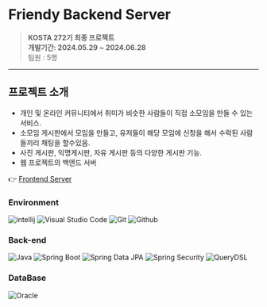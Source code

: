 # Friendy Backend Server

> **KOSTA 272기 최종 프로젝트** <br/> **개발기간: 2024.05.29   ~ 2024.06.28** <br/> 팀원 : 5명

---
## 프로젝트 소개

- 개인 및 온라인 커뮤니티에서 취미가 비슷한 사람들이 직접 소모임을 만들 수 있는 서비스. 
- 소모임 게시판에서 모임을 만들고, 유저들이 해당 모임에 신청을 해서 수락된 사람들끼리 채팅을 할수있음.
- 사진 게시판, 익명게시판, 자유 게시판 등의 다양한 게시판 기능.
- 웹 프로젝트의 백엔드 서버

👉 [Frontend Server](https://github.com/jaehyeongP/friendy_front)

### Environment

![intellij](https://img.shields.io/badge/intellij-000000?style=for-the-badge&logo=intellijidea&logoColor=white)
![Visual Studio Code](https://img.shields.io/badge/Visual%20Studio%20Code-007ACC?style=for-the-badge&logo=Visual%20Studio%20Code&logoColor=white)
![Git](https://img.shields.io/badge/Git-F05032?style=for-the-badge&logo=Git&logoColor=white)
![Github](https://img.shields.io/badge/GitHub-181717?style=for-the-badge&logo=GitHub&logoColor=white)

### Back-end

![Java](https://img.shields.io/badge/Java-17-orange?style=for-the-badge&logo=Java&logoColor=white)
![Spring Boot](https://img.shields.io/badge/Spring%20Boot-3.3.0.RELEASE-green?style=for-the-badge&logo=Spring&logoColor=white)
![Spring Data JPA](https://img.shields.io/badge/Spring%20Data%20JPA-3.3.0.RELEASE-green?style=for-the-badge&logo=Spring&logoColor=white)
![Spring Security](https://img.shields.io/badge/Spring%20Security-3.3.0.RELEASE-green?style=for-the-badge&logo=Spring&logoColor=white)
![QueryDSL](https://img.shields.io/badge/QueryDSL-5.0-green?style=for-the-badge&logo=Java&logoColor=white)

### DataBase
![Oracle](https://img.shields.io/badge/Oracle-F80000?style=for-the-badge&logo=oracle&logoColor=white)
